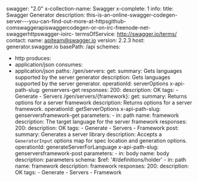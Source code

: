 swagger: "2.0"
x-collection-name: Swagger
x-complete: 1
info:
  title: Swagger Generator
  description: this-is-an-online-swagger-codegen-server---you-can-find-out-more-at-httpsgithub-comswaggerapiswaggercodegen-or-on-irc-freenode-net-swaggerhttpswagger-ioirc-
  termsOfService: http://swagger.io/terms/
  contact:
    name: apiteam@swagger.io
  version: 2.2.3
host: generator.swagger.io
basePath: /api
schemes:
- http
produces:
- application/json
consumes:
- application/json
paths:
  /gen/servers:
    get:
      summary: Gets languages supported by the server generator
      description: Gets languages supported by the server generator.
      operationId: serverOptions
      x-api-path-slug: genservers-get
      responses:
        200:
          description: OK
      tags:
      - Generate
      - Servers
  /gen/servers/{framework}:
    get:
      summary: Returns options for a server framework
      description: Returns options for a server framework.
      operationId: getServerOptions
      x-api-path-slug: genserversframework-get
      parameters:
      - in: path
        name: framework
        description: The target language for the server framework
      responses:
        200:
          description: OK
      tags:
      - Generate
      - Servers
      - Framework
    post:
      summary: Generates a server library
      description: Accepts a `GeneratorInput` options map for spec location and generation
        options.
      operationId: generateServerForLanguage
      x-api-path-slug: genserversframework-post
      parameters:
      - in: body
        name: body
        description: parameters
        schema:
          $ref: '#/definitions/holder'
      - in: path
        name: framework
        description: framework
      responses:
        200:
          description: OK
      tags:
      - Generate
      - Servers
      - Framework